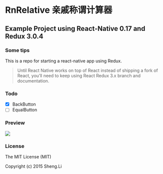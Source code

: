 # RnRelative 亲戚称谓计算器
## Example Project using React-Native 0.17 and Redux 3.0.4

### Some tips
This is a repo for starting a react-native app using Redux.

> Until React Native works on top of React instead of shipping a fork of React, you’ll need to keep using React Redux 3.x branch and documentation.

### Todo
- [x] BackButton
- [ ] EqualButton

### Preview
<img src="https://raw.githubusercontent.com/lishengzxc/RnRelative/869c4cd27b92a08ea1d3d37e628354f6a7300932/pic.png" />

### License
The MIT License (MIT)

Copyright (c) 2015 Sheng.Li
